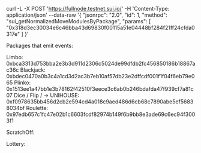curl -L -X POST 'https://fullnode.testnet.sui.io/' -H 'Content-Type: application/json' --data-raw '{ "jsonrpc": "2.0", "id": 1, "method": "sui_getNormalizedMoveModulesByPackage", "params": [ "0x318d3ec30034e6c46bba43d69830f00115a51e04448bf284f21ff24cfda0317e" ] }'


Packages that emit events:

Limbo: 0xbca3313d753bba2e3b3d911d2306c5024de99dfdb2fc456850186b18867ac36c
Blackjack: 0xbdec0470a0b3c4a1cd3d2ac3b7eb10af57db23e2dffcdf001f1f04f6eb79e065
Plinko: 0x1513ee1a47bb1e3b78162f42510f3eece3c6ab0b246bdafda47f939cf7a81c07
Dice / Flip / -> UNIHOUSE: 0xf0978635bb456d2cb2e594cd4a018c9aed486d6cb68c7890abe5ef56838034bf
Roulette: 0x97edb657c1fc47e02b1c6603fcdf82974b149f6b9bb8e3ade69c6ec94f3003f1

ScratchOff:

Lottery:

